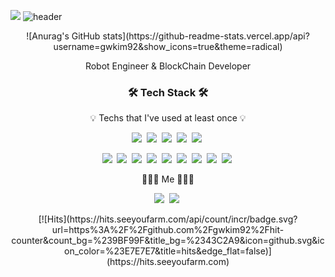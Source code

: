 
![](![news_1633410648_1038560_m_1](https://user-images.githubusercontent.com/89577231/152458099-fb0369cf-97dc-49a4-8924-cb63d4f66e0a.jpeg)
)
![header](https://capsule-render.vercel.app/api?type=Waving&color=timeGradient&height=300&section=header&text=GunKim&fontSize=90&animation=fadeIn)

<!-- <center><img src="https://user-images.githubusercontent.com/89577231/152458099-fb0369cf-97dc-49a4-8924-cb63d4f66e0a.jpeg" width="90%" height="30%"></center> -->


<div align="center">
![Anurag's GitHub stats](https://github-readme-stats.vercel.app/api?username=gwkim92&show_icons=true&theme=radical)
</div>

<p align="center"> Robot Engineer & BlockChain Developer </p>

<h3 align="center"> 
  
  🛠 Tech Stack 🛠
  
</h3>
<p align="center">💡 Techs that I've used at least once 💡 </p>

<p align="center"> 
  <img src="https://img.shields.io/badge/Python-3766AB?style=flat-square&logo=Python&logoColor=white"/></a>&nbsp 
  <img src="https://img.shields.io/badge/React-61DAFB?style=flat-square&logo=React&logoColor=white"/></a>&nbsp
  <img src="https://img.shields.io/badge/JavaScript-F7DF1E?style=flat-square&logo=JavaScript&logoColor=white"/></a>&nbsp 
  <img src="https://img.shields.io/badge/MongoDB-47A248?style=flat-square&logo=MongoDB&logoColor=white"/></a>&nbsp
  <img src="https://img.shields.io/badge/Css-1572B6?style=flat-square&logo=Css&logoColor=white"/></a>&nbsp 
                                                                                               </p> 
                                                                                                         <p align="center"> 
  <img src="https://img.shields.io/badge/Solidity-363636?style=flat-square&logo=Solidity&logoColor=white"/></a>&nbsp
  <img src="https://img.shields.io/badge/Ethereum-3C3C3D?style=flat-square&logo=Ethereum&logoColor=white"/></a>&nbsp
  <img src="https://img.shields.io/badge/IPFS-65C2CB?style=flat-square&logo=IPFS&logoColor=white"/></a>&nbsp
  <img src="https://img.shields.io/badge/Node.js-339933?style=flat-square&logo=Node.js&logoColor=white"/></a>&nbsp 
  <img src="https://img.shields.io/badge/Express-000000?style=flat-square&logo=Express&logoColor=white"/></a>&nbsp                                                   <img src="https://img.shields.io/badge/MySQL-4479A1?style=flat-square&logo=MySQL&logoColor=white"/></a>&nbsp 
  <img src="https://img.shields.io/badge/aws-232F3E?style=flat-square&logo=Amazonaws&logoColor=white"/></a>&nbsp  
  <img src="https://img.shields.io/badge/Postman-FF6C37?style=flat-square&logo=Postman&logoColor=white"/></a>&nbsp                                                   <img src="https://img.shields.io/badge/aws-232F3E?style=flat-square&logo=Amazonaws&logoColor=white"/></a>&nbsp                                                      </p> 
                                                                                                                                                                     <p align="center">🧑🏻‍💻 Me 🧑🏻‍💻</p>   
                                                                                                                                                                     <p align="center">
   <a href="gwkim@pusan.ac.kr"><img src="https://img.shields.io/badge/Gmail-EA4335?style=flat-square&logo=Gmail&logoColor=white&link=gwkim@pusan.ac.kr"/></a>&nbsp    <a href="https://velog.io/@gunkk"><img src="https://img.shields.io/badge/Velog-20C997?style=flat-square&logo=Velog&logoColor=white&link=https://velog.io/@gunkk"/></a>&nbsp 
<p align="center"></p>
  </p>
  
  <div align="center">
[![Hits](https://hits.seeyoufarm.com/api/count/incr/badge.svg?url=https%3A%2F%2Fgithub.com%2Fgwkim92%2Fhit-counter&count_bg=%239BF99F&title_bg=%2343C2A9&icon=github.svg&icon_color=%23E7E7E7&title=hits&edge_flat=false)](https://hits.seeyoufarm.com)
</div>

